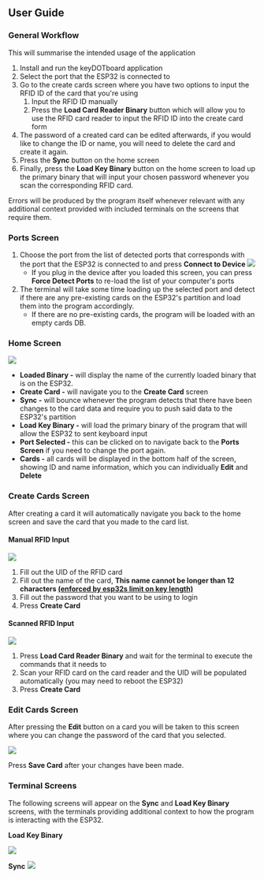 ## User Guide
### General Workflow
This will summarise the intended usage of the application 
1. Install and run the keyDOTboard application
2. Select the port that the ESP32 is connected to
3. Go to the create cards screen where you have two options to input the RFID ID of the card that you're using
	1. Input the RFID ID manually
	2. Press the **Load Card Reader Binary** button which will allow you to use the RFID card reader to input the RFID ID into the create card form
4. The password of a created card can be edited afterwards, if you would like to change the ID or name, you will need to delete the card and create it again. 
5. Press the **Sync** button on the home screen
6. Finally, press the **Load Key Binary** button on the home screen to load up the primary binary that will input your chosen password whenever you scan the corresponding RFID card.

Errors will be produced by the program itself whenever relevant with any additional context provided with included terminals on the screens that require them. 

### Ports Screen
1. Choose the port from the list of detected ports that corresponds with the port that the ESP32 is connected to and press **Connect to Device**
![](./public/readme/ports.png)
	- If you plug in the device after you loaded this screen, you can press **Force Detect Ports** to re-load the list of your computer's ports
2. The terminal will take some time loading up the selected port and detect if there are any pre-existing cards on the ESP32's partition and load them into the program accordingly. 
	- If there are no pre-existing cards, the program will be loaded with an empty cards DB. 

### Home Screen
![](./public/readme/home.png)
- **Loaded Binary -** will display the name of the currently loaded binary that is on the ESP32. 
- **Create Card -** will navigate you to the **Create Card** screen
- **Sync -** will bounce whenever the program detects that there have been changes to the card data and require you to push said data to the ESP32's partition
- **Load Key Binary -** will load the primary binary of the program that will allow the ESP32 to sent keyboard input
- **Port Selected -** this can be clicked on to navigate back to the **Ports Screen** if you need to change the port again. 
- **Cards -** all cards will be displayed in the bottom half of the screen, showing ID and name information, which you can individually **Edit** and **Delete**

### Create Cards Screen
After creating a card it will automatically navigate you back to the home screen and save the card that you made to the card list.

#### Manual RFID Input
![](./public/readme/create.png)
1. Fill out the UID of the RFID card
2. Fill out the name of the card, **This name cannot be longer than 12 characters [(enforced by esp32s limit on key length)](https://docs.espressif.com/projects/esp-idf/en/stable/esp32/api-reference/storage/nvs_flash.html#keys-and-values)**
3. Fill out the password that you want to be using to login
4. Press **Create Card**

#### Scanned RFID Input
![](./public/readme/createrfid.png)
1. Press **Load Card Reader Binary** and wait for the terminal to execute the commands that it needs to
2. Scan your RFID card on the card reader and the UID will be populated automatically (you may need to reboot the ESP32)
3. Press **Create Card**

### Edit Cards Screen
After pressing the **Edit** button on a card you will be taken to this screen where you can change the password of the card that you selected. 

![](./public/readme/edit.png)

Press **Save Card** after your changes have been made. 

### Terminal Screens

The following screens will appear on the **Sync** and **Load Key Binary** screens, with the terminals providing additional context to how the program is interacting with the ESP32.

**Load Key Binary**

![](./public/readme/termkeybin.png)

**Sync**
![](./public/readme/termsync.png)